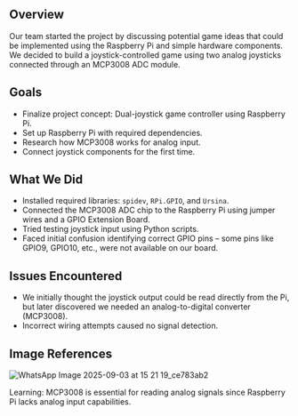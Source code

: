 ## Overview
Our team started the project by discussing potential game ideas that could be implemented using the Raspberry Pi and simple hardware components. We decided to build a joystick-controlled game using two analog joysticks connected through an MCP3008 ADC module.

## Goals
- Finalize project concept: Dual-joystick game controller using Raspberry Pi.
- Set up Raspberry Pi with required dependencies.
- Research how MCP3008 works for analog input.
- Connect joystick components for the first time.

## What We Did
- Installed required libraries: `spidev`, `RPi.GPIO`, and `Ursina`.
- Connected the MCP3008 ADC chip to the Raspberry Pi using jumper wires and a GPIO Extension Board.
- Tried testing joystick input using Python scripts.
- Faced initial confusion identifying correct GPIO pins – some pins like GPIO9, GPIO10, etc., were not available on our board.

## Issues Encountered
- We initially thought the joystick output could be read directly from the Pi, but later discovered we needed an analog-to-digital converter (MCP3008).
- Incorrect wiring attempts caused no signal detection.

## Image References

![WhatsApp Image 2025-09-03 at 15 21 19_ce783ab2](https://github.com/user-attachments/assets/c3bcbfe8-8645-46ee-8bc6-2bbb5b76b733)



Learning: MCP3008 is essential for reading analog signals since Raspberry Pi lacks analog input capabilities.

